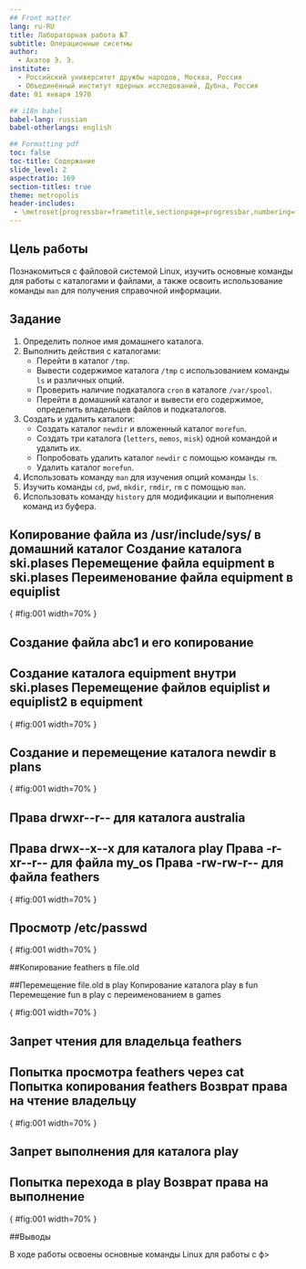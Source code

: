 ```yaml
---
## Front matter
lang: ru-RU
title: Лабораторная работа №7
subtitle: Операционные сисетмы
author:
  - Ахатов Э. Э.
institute:
  - Российский университет дружбы народов, Москва, Россия
  - Объединённый институт ядерных исследований, Дубна, Россия
date: 01 января 1970

## i18n babel
babel-lang: russian
babel-otherlangs: english

## Formatting pdf
toc: false
toc-title: Содержание
slide_level: 2
aspectratio: 169
section-titles: true
theme: metropolis
header-includes:
 - \metroset{progressbar=frametitle,sectionpage=progressbar,numbering=fraction}
---
```


## Цель работы

Познакомиться с файловой системой Linux, изучить основные команды для работы с каталогами и файлами, а также освоить использование команды `man` для получения справочной информации.

## Задание

1. Определить полное имя домашнего каталога.
2. Выполнить действия с каталогами:
   - Перейти в каталог `/tmp`.
   - Вывести содержимое каталога `/tmp` с использованием команды `ls` и различных опций.
   - Проверить наличие подкаталога `cron` в каталоге `/var/spool`.
   - Перейти в домашний каталог и вывести его содержимое, определить владельцев файлов и подкаталогов.
3. Создать и удалить каталоги:
   - Создать каталог `newdir` и вложенный каталог `morefun`.
   - Создать три каталога (`letters`, `memos`, `misk`) одной командой и удалить их.
   - Попробовать удалить каталог `newdir` с помощью команды `rm`.
   - Удалить каталог `morefun`.
4. Использовать команду `man` для изучения опций команды `ls`.
5. Изучить команды `cd`, `pwd`, `mkdir`, `rmdir`, `rm` с помощью `man`.
6. Использовать команду `history` для модификации и выполнения команд из буфера.

## Копирование файла из /usr/include/sys/ в домашний каталог Создание каталога ski.plases Перемещение файла equipment в ski.plases Переименование файла equipment в equiplist

{ #fig:001 width=70% }

## Создание файла abc1 и его копирование

## Создание каталога equipment внутри ski.plases Перемещение файлов equiplist и equiplist2 в equipment

{ #fig:001 width=70% }

## Создание и перемещение каталога newdir в plans

{ #fig:001 width=70% }

## Права drwxr--r-- для каталога australia

## Права drwx--x--x для каталога play Права -r-xr--r-- для файла my_os Права -rw-rw-r-- для файла feathers

{ #fig:001 width=70% }

## Просмотр /etc/passwd

{ #fig:001 width=70% }

##Копирование feathers в file.old

##Перемещение file.old в play Копирование каталога play в fun Перемещение fun в play с переименованием в games

{ #fig:001 width=70% }

## Запрет чтения для владельца feathers

## Попытка просмотра feathers через cat Попытка копирования feathers Возврат права на чтение владельцу

{ #fig:001 width=70% }

## Запрет выполнения для каталога play

## Попытка перехода в play Возврат права на выполнение

{ #fig:001 width=70% }

##Выводы

В ходе работы освоены основные команды Linux для работы с ф>
